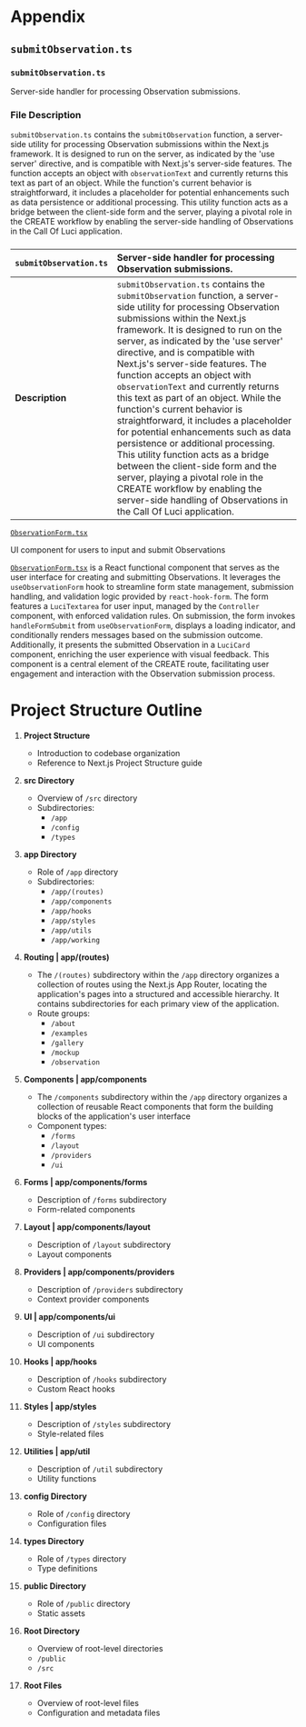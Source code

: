 # Appendix

## `submitObservation.ts`

### `submitObservation.ts`

Server-side handler for processing Observation submissions.

### File Description

`submitObservation.ts` contains the `submitObservation` function, a server-side utility for
processing Observation submissions within the Next.js framework. It is designed to run on the
server, as indicated by the 'use server' directive, and is compatible with Next.js's server-side
features. The function accepts an object with `observationText` and currently returns this text as
part of an object. While the function's current behavior is straightforward, it includes a
placeholder for potential enhancements such as data persistence or additional processing. This
utility function acts as a bridge between the client-side form and the server, playing a pivotal
role in the CREATE workflow by enabling the server-side handling of Observations in the Call Of Luci
application.

###

| **`submitObservation.ts`** | Server-side handler for processing Observation submissions.                                                                                                                                                                                                                                                                                                                                                                                                                                                                                                                                                                                                                                                                                                                                                |
| :------------------------- | :--------------------------------------------------------------------------------------------------------------------------------------------------------------------------------------------------------------------------------------------------------------------------------------------------------------------------------------------------------------------------------------------------------------------------------------------------------------------------------------------------------------------------------------------------------------------------------------------------------------------------------------------------------------------------------------------------------------------------------------------------------------------------------------------------------- |
| **Description**            | `submitObservation.ts` contains the `submitObservation` function, a server-side utility for processing Observation submissions within the Next.js framework. It is designed to run on the server, as indicated by the 'use server' directive, and is compatible with Next.js's server-side features. The function accepts an object with `observationText` and currently returns this text as part of an object. While the function's current behavior is straightforward, it includes a placeholder for potential enhancements such as data persistence or additional processing. This utility function acts as a bridge between the client-side form and the server, playing a pivotal role in the CREATE workflow by enabling the server-side handling of Observations in the Call Of Luci application. |

[`ObservationForm.tsx`](../src/app/components/forms/ObservationForm.tsx)

UI component for users to input and submit Observations

[`ObservationForm.tsx`](../src/app/components/forms/ObservationForm.tsx) is a React functional
component that serves as the user interface for creating and submitting Observations. It leverages
the `useObservationForm` hook to streamline form state management, submission handling, and
validation logic provided by `react-hook-form`. The form features a `LuciTextarea` for user input,
managed by the `Controller` component, with enforced validation rules. On submission, the form
invokes `handleFormSubmit` from `useObservationForm`, displays a loading indicator, and
conditionally renders messages based on the submission outcome. Additionally, it presents the
submitted Observation in a `LuciCard` component, enriching the user experience with visual feedback.
This component is a central element of the CREATE route, facilitating user engagement and
interaction with the Observation submission process.

# Project Structure Outline

1. **Project Structure**
   - Introduction to codebase organization
   - Reference to Next.js Project Structure guide

2. **src Directory**
   - Overview of `/src` directory
   - Subdirectories:
     - `/app`
     - `/config`
     - `/types`

3. **app Directory**
   - Role of `/app` directory
   - Subdirectories:
     - `/app/(routes)`
     - `/app/components`
     - `/app/hooks`
     - `/app/styles`
     - `/app/utils`
     - `/app/working`

4. **Routing | app/(routes)**
   - The `/(routes)` subdirectory within the `/app` directory organizes a collection of routes using the Next.js App Router, locating the application's pages into a structured and accessible hierarchy. It contains subdirectories for each primary view of the application. 
   - Route groups:
     - `/about`
     - `/examples`
     - `/gallery`
     - `/mockup`
     - `/observation`

5. **Components | app/components**
   - The `/components` subdirectory within the `/app` directory organizes a collection of reusable React components that form the building blocks of the application's user interface
   - Component types:
     - `/forms`
     - `/layout`
     - `/providers`
     - `/ui`

6. **Forms | app/components/forms**
   - Description of `/forms` subdirectory
   - Form-related components

7. **Layout | app/components/layout**
   - Description of `/layout` subdirectory
   - Layout components

8. **Providers | app/components/providers**
   - Description of `/providers` subdirectory
   - Context provider components

9. **UI | app/components/ui**
   - Description of `/ui` subdirectory
   - UI components

10. **Hooks | app/hooks**
    - Description of `/hooks` subdirectory
    - Custom React hooks

11. **Styles | app/styles**
    - Description of `/styles` subdirectory
    - Style-related files

12. **Utilities | app/util**
    - Description of `/util` subdirectory
    - Utility functions

13. **config Directory**
    - Role of `/config` directory
    - Configuration files

14. **types Directory**
    - Role of `/types` directory
    - Type definitions

15. **public Directory**
    - Role of `/public` directory
    - Static assets

16. **Root Directory**
    - Overview of root-level directories
    - `/public`
    - `/src`

17. **Root Files**
    - Overview of root-level files
    - Configuration and metadata files
